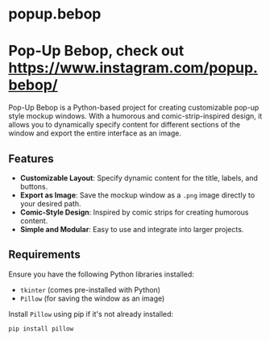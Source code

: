 # popup.bebop

# Pop-Up Bebop, check out https://www.instagram.com/popup.bebop/

Pop-Up Bebop is a Python-based project for creating customizable pop-up style mockup windows. With a humorous and comic-strip-inspired design, it allows you to dynamically specify content for different sections of the window and export the entire interface as an image.

## Features

- **Customizable Layout**: Specify dynamic content for the title, labels, and buttons.
- **Export as Image**: Save the mockup window as a `.png` image directly to your desired path.
- **Comic-Style Design**: Inspired by comic strips for creating humorous content.
- **Simple and Modular**: Easy to use and integrate into larger projects.

## Requirements

Ensure you have the following Python libraries installed:

- `tkinter` (comes pre-installed with Python)
- `Pillow` (for saving the window as an image)

Install `Pillow` using pip if it's not already installed:
```bash
pip install pillow
